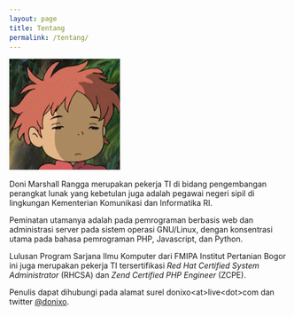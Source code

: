 ```yaml
---
layout: page
title: Tentang
permalink: /tentang/
---
```


![donixo-avatar](/assets/donixo-ponyo.png)

Doni Marshall Rangga merupakan pekerja TI di bidang pengembangan perangkat lunak yang kebetulan juga adalah pegawai negeri sipil di lingkungan Kementerian Komunikasi dan Informatika RI. 

Peminatan utamanya adalah pada pemrograman berbasis web dan administrasi server pada sistem operasi GNU/Linux, dengan konsentrasi utama pada bahasa pemrograman PHP, Javascript, dan Python. 

Lulusan Program Sarjana Ilmu Komputer dari FMIPA Institut Pertanian Bogor ini juga merupakan pekerja TI tersertifikasi <i>Red Hat Certified System Administrator</i> (RHCSA) dan <i>Zend Certified PHP Engineer</i> (ZCPE).

Penulis dapat dihubungi pada alamat surel donixo&lt;at&gt;live&lt;dot&gt;com dan twitter [@donixo](https://twitter.com/donixo).
